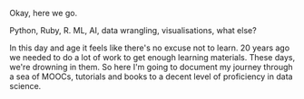 Okay, here we go.

Python, Ruby, R. ML, AI, data wrangling, visualisations, what else?

In this day and age it feels like there's no excuse not to learn. 20 years ago we needed to do a lot of work to get enough learning 
materials. These days, we're drowning in them. So here I'm going to document my journey through a sea of MOOCs, tutorials and books to 
a decent level of proficiency in data science.
